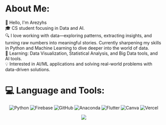 

# About Me:
👋 Hello, I'm Arezyhs<br>
🎓 CS student focusing in Data and AI.<br>
🔍 I love working with data—exploring patterns, extracting insights, and turning raw numbers into meaningful stories. Currently sharpening my skills in Python and Machine Learning to dive deeper into the world of data.<br>
🌱 Learning: Data Visualization, Statistical Analysis, and Big Data tools, and AI tools.<br>
💡 Interested in AI/ML applications and solving real-world problems with data-driven solutions.<br>

# 💻 Language and Tools:
<div align="center">

![Python](https://img.shields.io/badge/python-3670A0?style=for-the-badge&logo=python&logoColor=ffdd54) ![Firebase](https://img.shields.io/badge/firebase-a08021?style=for-the-badge&logo=firebase&logoColor=ffcd34) ![GitHub](https://img.shields.io/badge/github-%23121011.svg?style=for-the-badge&logo=github&logoColor=white) ![Anaconda](https://img.shields.io/badge/Anaconda-%2344A833.svg?style=for-the-badge&logo=anaconda&logoColor=white) ![Flutter](https://img.shields.io/badge/Flutter-%2302569B.svg?style=for-the-badge&logo=Flutter&logoColor=white) ![Canva](https://img.shields.io/badge/Canva-%2300C4CC.svg?style=for-the-badge&logo=Canva&logoColor=white) ![Vercel](https://img.shields.io/badge/vercel-%23000000.svg?style=for-the-badge&logo=vercel&logoColor=white)


![](https://github-readme-stats.vercel.app/api/top-langs/?username=arezyhs&theme=dark&hide_border=false&include_all_commits=false&count_private=false&layout=compact)

</div>

<!-- Proudly created with GPRM ( https://gprm.itsvg.in ) -->
